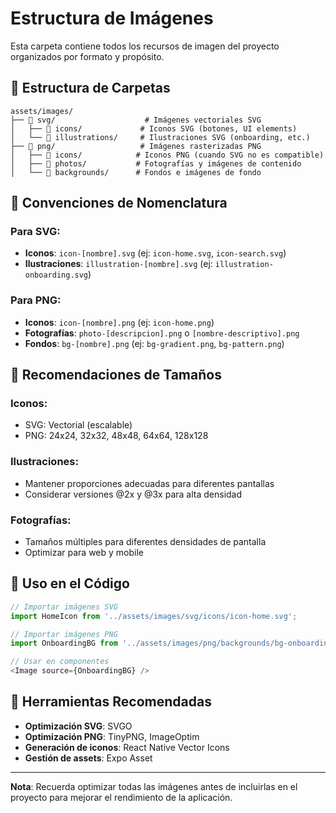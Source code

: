 # Estructura de Imágenes

Esta carpeta contiene todos los recursos de imagen del proyecto organizados por formato y propósito.

## 📁 Estructura de Carpetas

```
assets/images/
├── 📁 svg/                    # Imágenes vectoriales SVG
│   ├── 📁 icons/             # Iconos SVG (botones, UI elements)
│   └── 📁 illustrations/     # Ilustraciones SVG (onboarding, etc.)
├── 📁 png/                   # Imágenes rasterizadas PNG
│   ├── 📁 icons/            # Iconos PNG (cuando SVG no es compatible)
│   ├── 📁 photos/           # Fotografías y imágenes de contenido
│   └── 📁 backgrounds/      # Fondos e imágenes de fondo
```

## 🎨 Convenciones de Nomenclatura

### Para SVG:
- **Iconos**: `icon-[nombre].svg` (ej: `icon-home.svg`, `icon-search.svg`)
- **Ilustraciones**: `illustration-[nombre].svg` (ej: `illustration-onboarding.svg`)

### Para PNG:
- **Iconos**: `icon-[nombre].png` (ej: `icon-home.png`)
- **Fotografías**: `photo-[descripcion].png` o `[nombre-descriptivo].png`
- **Fondos**: `bg-[nombre].png` (ej: `bg-gradient.png`, `bg-pattern.png`)

## 📐 Recomendaciones de Tamaños

### Iconos:
- SVG: Vectorial (escalable)
- PNG: 24x24, 32x32, 48x48, 64x64, 128x128

### Ilustraciones:
- Mantener proporciones adecuadas para diferentes pantallas
- Considerar versiones @2x y @3x para alta densidad

### Fotografías:
- Tamaños múltiples para diferentes densidades de pantalla
- Optimizar para web y mobile

## 🚀 Uso en el Código

```javascript
// Importar imágenes SVG
import HomeIcon from '../assets/images/svg/icons/icon-home.svg';

// Importar imágenes PNG
import OnboardingBG from '../assets/images/png/backgrounds/bg-onboarding.png';

// Usar en componentes
<Image source={OnboardingBG} />
```

## 🔧 Herramientas Recomendadas

- **Optimización SVG**: SVGO
- **Optimización PNG**: TinyPNG, ImageOptim
- **Generación de iconos**: React Native Vector Icons
- **Gestión de assets**: Expo Asset

---

**Nota**: Recuerda optimizar todas las imágenes antes de incluirlas en el proyecto para mejorar el rendimiento de la aplicación.
